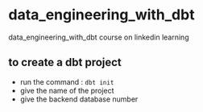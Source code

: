 # data_engineering_with_dbt
data_engineering_with_dbt course on linkedin learning

## to create a dbt project
- run the command : ``` dbt init ```
- give the name of the project
- give the backend database number
